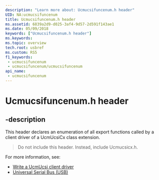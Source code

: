 ```yaml
---
description: "Learn more about: Ucmucsifuncenum.h header"
UID: NA:ucmucsifuncenum
title: Ucmucsifuncenum.h header
ms.assetid: 6839a2d9-d025-3af4-9d57-2d591f143ae1
ms.date: 05/09/2018
keywords: ["Ucmucsifuncenum.h header"]
ms.keywords: 
ms.topic: overview
tech.root: usbref
ms.custom: RS5
f1_keywords:
 - ucmucsifuncenum
 - ucmucsifuncenum/ucmucsifuncenum
api_name:
 - ucmucsifuncenum
---
```


# Ucmucsifuncenum.h header


## -description

This header declares an enumeration of all export functions called by a client driver of a UcmUcsiCx class extension. 

> Do not include this header. Instead, include Ucmucsicx.h.

For more information, see:
- [Write a UcmUcsi client driver](/windows-hardware/drivers/usbcon/write-a-ucsi-driver)
- [Universal Serial Bus (USB)](/windows-hardware/drivers/usbcon)

